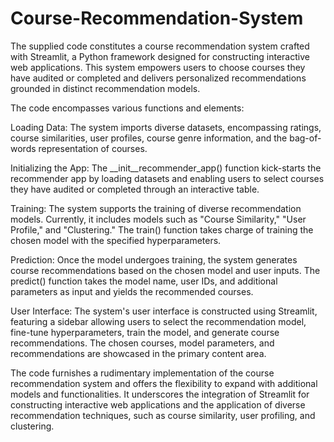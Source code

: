 # Course-Recommendation-System
The supplied code constitutes a course recommendation system crafted with Streamlit, a Python framework designed for constructing interactive web applications. This system empowers users to choose courses they have audited or completed and delivers personalized recommendations grounded in distinct recommendation models.

The code encompasses various functions and elements:

Loading Data: The system imports diverse datasets, encompassing ratings, course similarities, user profiles, course genre information, and the bag-of-words representation of courses.

Initializing the App: The __init__recommender_app() function kick-starts the recommender app by loading datasets and enabling users to select courses they have audited or completed through an interactive table.

Training: The system supports the training of diverse recommendation models. Currently, it includes models such as "Course Similarity," "User Profile," and "Clustering." The train() function takes charge of training the chosen model with the specified hyperparameters.

Prediction: Once the model undergoes training, the system generates course recommendations based on the chosen model and user inputs. The predict() function takes the model name, user IDs, and additional parameters as input and yields the recommended courses.

User Interface: The system's user interface is constructed using Streamlit, featuring a sidebar allowing users to select the recommendation model, fine-tune hyperparameters, train the model, and generate course recommendations. The chosen courses, model parameters, and recommendations are showcased in the primary content area.

The code furnishes a rudimentary implementation of the course recommendation system and offers the flexibility to expand with additional models and functionalities. It underscores the integration of Streamlit for constructing interactive web applications and the application of diverse recommendation techniques, such as course similarity, user profiling, and clustering.
